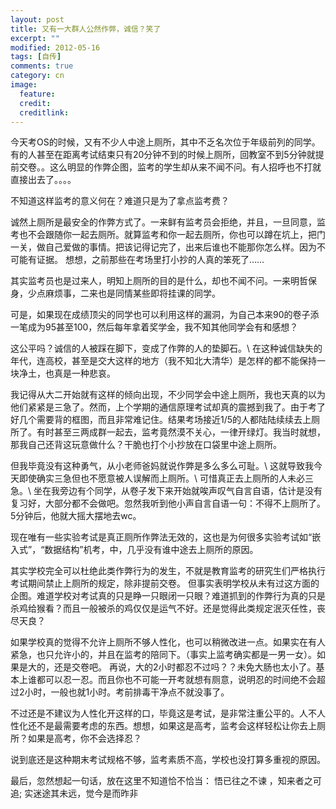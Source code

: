 ```yaml
---
layout: post
title: 又有一大群人公然作弊，诚信？笑了
excerpt: ""
modified: 2012-05-16
tags: [自传]
comments: true
category: cn
image:
  feature: 
  credit: 
  creditlink: 
---
```

今天考OS的时候，又有不少人中途上厕所，其中不乏名次位于年级前列的同学。有的人甚至在距离考试结束只有20分钟不到的时候上厕所，回教室不到5分钟就提前交卷。。这么明显的作弊企图，监考的学生却从来不闻不问。有人招呼也不打就直接出去了。。。。

不知道这样监考的意义何在？难道只是为了拿点监考费？

诚然上厕所是最安全的作弊方式了。一来鲜有监考员会拒绝，并且，一旦同意，监考也不会跟随你一起去厕所。就算监考和你一起去厕所，你也可以蹲在坑上，把门一关，做自己爱做的事情。把该记得记完了，出来后谁也不能那你怎么样。因为不可能有证据。
想想，之前那些在考场里打小抄的人真的笨死了……

其实监考员也是过来人，明知上厕所的目的是什么，却也不闻不问。一来明哲保身，少点麻烦事，二来也是同情某些即将挂课的同学。

可是，如果现在成绩顶尖的同学也可以利用这样的漏洞，为自己本来90的卷子添一笔成为95甚至100，然后每年拿着奖学金，我不知其他同学会有和感想？

这公平吗？诚信的人被踩在脚下，变成了作弊的人的垫脚石。\\
在这种诚信缺失的年代，连高校，甚至是交大这样的地方（我不知北大清华）是怎样的都不能保持一块净土，也真是一种悲哀。

我记得从大二开始就有这样的倾向出现，不少同学会中途上厕所，我也天真的以为他们紧紧是三急了。然而，上个学期的通信原理考试却真的震撼到我了。由于考了好几个需要背的框图，而且非常难记住。结果考场接近1/5的人都陆陆续续去上厕所了。有时甚至三两成群一起去，监考竟然漠不关心，一律开绿灯。我当时就想，那我自己还背这玩意做什么？干脆也打个小抄放在口袋里中途上厕所。

但我毕竟没有这种勇气，从小老师爸妈就说作弊是多么多么可耻。\\
这就导致我今天即使确实三急但也不愿意被人误解而上厕所。\\
可惜真正去上厕所的人未必三急。\\
坐在我旁边有个同学，从卷子发下来开始就唉声叹气自言自语，估计是没有复习好，大部分都不会做吧。忽然我听到他小声自言自语一句：不得不上厕所了。5分钟后，他就大摇大摆地去wc。

现在唯有一些实验考试是真正厕所作弊法无效的，这也是为何很多实验考试如“嵌入式”，“数据结构”机考，中，几乎没有谁中途去上厕所的原因。

其实学校完全可以杜绝此类作弊行为的发生，不就是教育监考的研究生们严格执行考试期间禁止上厕所的规定，除非提前交卷。
但事实表明学校从未有过这方面的企图。难道学校对考试真的只是睁一只眼闭一只眼？难道抓到的作弊行为真的只是杀鸡给猴看？而且一般被杀的鸡仅仅是运气不好。还是觉得此类规定泯灭任性，丧尽天良？

如果学校真的觉得不允许上厕所不够人性化，也可以稍微改进一点。如果实在有人紧急，也只允许小的，并且在监考的陪同下。（事实上监考确实都是一男一女）。如果是大的，还是交卷吧。
再说，大的2小时都忍不过吗？？未免大肠也太小了。基本上谁都可以忍一忍。而且你也不可能一开考就想有厕意，说明忍的时间绝不会超过2小时，一般也就1小时。考前排毒干净点不就没事了。
 
不过还是不建议为人性化开这样的口，毕竟这是考试，是非常注重公平的。人不人性化还不是最需要考虑的东西。想想，如果这是高考，监考会这样轻松让你去上厕所？如果是高考，你不会选择忍？

说到底还是这种期末考试规格不够，监考素质不高，学校也没打算多重视的原因。
 
最后，忽然想起一句话，放在这里不知道恰不恰当：
悟已往之不谏 ，知来者之可追;   实迷途其未远，觉今是而昨非